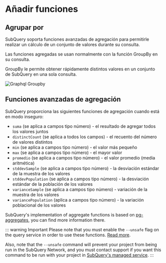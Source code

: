 # Añadir funciones

## Agrupar por

SubQuery soporta funciones avanzadas de agregación para permitirle realizar un cálculo de un conjunto de valores durante su consulta.

Las funciones agregadas se usan normalmente con la función GroupBy en su consulta.

GroupBy le permite obtener rápidamente distintos valores en un conjunto de SubQuery en una sola consulta.

![Graphql Groupby](/assets/img/graphql_aggregation.png)

## Funciones avanzadas de agregación

SubQuery proporciona las siguientes funciones de agregación cuando está en modo inseguro:

- `suma` (se aplica a campos tipo número) - el resultado de agregar todos los valores juntos
- `distinctCount` (se aplica a todos los campos) - el recuento del número de valores distintos
- `min` (se aplica a campos tipo número) - el valor más pequeño
- `max` (se aplica a campos tipo número) - el mayor valor
- `promedio` (se aplica a campos tipo número) - el valor promedio (media aritmética)
- `stddevSample` (se aplica a campos tipo número) - la desviación estándar de la muestra de los valores
- `stddevPopulation` (se aplica a campos tipo número) - la desviación estándar de la población de los valores
- `varianceSample` (se aplica a campos tipo número) - variación de la muestra de los valores
- `variancePopulation` (aplica a campos tipo número) - la variación poblacional de los valores

SubQuery's implementation of aggregate functions is based on [pg-aggregates](https://github.com/graphile/pg-aggregates), you can find more information there.

::: warning Important Please note that you must enable the `--unsafe` flag on the query service in order to use these functions. [Read more](./references.md#unsafe-query-service).

Also, note that the `--unsafe` command will prevent your project from being run in the SubQuery Network, and you must contact support if you want this command to be run with your project in [SubQuery's managed service](https://project.subquery.network). :::
